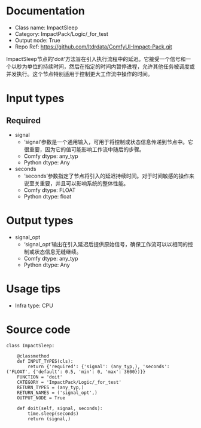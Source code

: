 # Documentation
- Class name: ImpactSleep
- Category: ImpactPack/Logic/_for_test
- Output node: True
- Repo Ref: https://github.com/ltdrdata/ComfyUI-Impact-Pack.git

ImpactSleep节点的'doit'方法旨在引入执行流程中的延迟。它接受一个信号和一个以秒为单位的持续时间，然后在指定的时间内暂停进程，允许其他任务被调度或并发执行。这个节点特别适用于控制更大工作流中操作的时间。

# Input types
## Required
- signal
    - ‘signal’参数是一个通用输入，可用于将控制或状态信息传递到节点中。它很重要，因为它的值可能影响工作流中随后的步骤。
    - Comfy dtype: any_typ
    - Python dtype: Any
- seconds
    - ‘seconds’参数指定了节点将引入的延迟持续时间。对于时间敏感的操作来说至关重要，并且可以影响系统的整体性能。
    - Comfy dtype: FLOAT
    - Python dtype: float

# Output types
- signal_opt
    - ‘signal_opt’输出在引入延迟后提供原始信号，确保工作流可以以相同的控制或状态信息无缝继续。
    - Comfy dtype: any_typ
    - Python dtype: Any

# Usage tips
- Infra type: CPU

# Source code
```
class ImpactSleep:

    @classmethod
    def INPUT_TYPES(cls):
        return {'required': {'signal': (any_typ,), 'seconds': ('FLOAT', {'default': 0.5, 'min': 0, 'max': 3600})}}
    FUNCTION = 'doit'
    CATEGORY = 'ImpactPack/Logic/_for_test'
    RETURN_TYPES = (any_typ,)
    RETURN_NAMES = ('signal_opt',)
    OUTPUT_NODE = True

    def doit(self, signal, seconds):
        time.sleep(seconds)
        return (signal,)
```